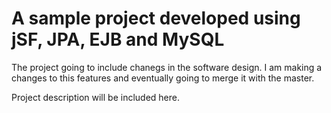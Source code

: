 # A sample project developed using jSF, JPA, EJB and MySQL

The project going to include chanegs in the software design.
I am making a changes to this features and eventually going to merge it with the master. 

Project description will be included here. 
